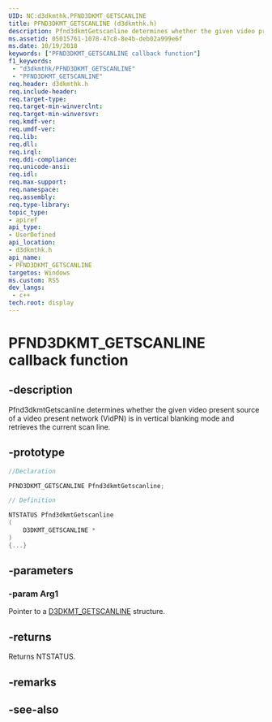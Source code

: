 ```yaml
---
UID: NC:d3dkmthk.PFND3DKMT_GETSCANLINE
title: PFND3DKMT_GETSCANLINE (d3dkmthk.h)
description: Pfnd3dkmtGetscanline determines whether the given video present source of a video present network (VidPN) is in vertical blanking mode and retrieves the current scan line.
ms.assetid: 05015761-1078-47c8-8e4b-deb02a999e6f
ms.date: 10/19/2018
keywords: ["PFND3DKMT_GETSCANLINE callback function"]
f1_keywords:
 - "d3dkmthk/PFND3DKMT_GETSCANLINE"
 - "PFND3DKMT_GETSCANLINE"
req.header: d3dkmthk.h
req.include-header:
req.target-type:
req.target-min-winverclnt:
req.target-min-winversvr:
req.kmdf-ver:
req.umdf-ver:
req.lib:
req.dll:
req.irql: 
req.ddi-compliance:
req.unicode-ansi:
req.idl:
req.max-support:
req.namespace:
req.assembly:
req.type-library: 
topic_type: 
- apiref
api_type: 
- UserDefined
api_location: 
- d3dkmthk.h
api_name: 
- PFND3DKMT_GETSCANLINE
targetos: Windows
ms.custom: RS5
dev_langs:
 - c++
tech.root: display
---
```


# PFND3DKMT_GETSCANLINE callback function

## -description

Pfnd3dkmtGetscanline determines whether the given video present source of a video present network (VidPN) is in vertical blanking mode and retrieves the current scan line.

## -prototype

```cpp
//Declaration

PFND3DKMT_GETSCANLINE Pfnd3dkmtGetscanline; 

// Definition

NTSTATUS Pfnd3dkmtGetscanline 
(
	D3DKMT_GETSCANLINE *
)
{...}

```

## -parameters

### -param Arg1

Pointer to a [D3DKMT_GETSCANLINE](ns-d3dkmthk-_d3dkmt_getscanline.md) structure.

## -returns

Returns NTSTATUS.


## -remarks




## -see-also
